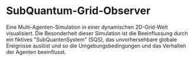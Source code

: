 # SubQuantum-Grid-Observer
Eine Multi-Agenten-Simulation in einer dynamischen 2D-Grid-Welt visualisiert. Die Besonderheit dieser Simulation ist die Beeinflussung durch ein fiktives "SubQuantenSystem" (SQS), das unvorhersehbare globale Ereignisse auslöst und so die Umgebungsbedingungen und das Verhalten der Agenten beeinflusst. 
